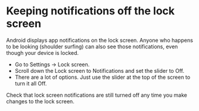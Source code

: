 # Keeping notifications off the lock screen

Android displays app notifications on the lock screen. Anyone who happens to be looking (shoulder surfing) can also 
see those notifications, even though your device is locked.

* Go to Settings -> Lock screen.
* Scroll down the Lock screen to Notifications and set the slider to Off.
* There are a lot of options. Just use the slider at the top of the screen to turn it all Off.

Check that lock screen notifications are still turned off any time you make changes to the lock screen.